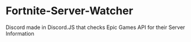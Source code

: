# Fortnite-Server-Watcher
Discord made in Discord.JS that checks Epic Games API for their Server Information
